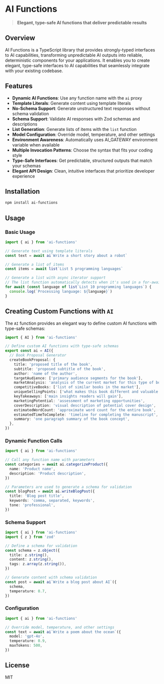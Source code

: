 # AI Functions

> **Elegant, type-safe AI functions that deliver predictable results**

## Overview

AI Functions is a TypeScript library that provides strongly-typed interfaces to AI capabilities, transforming unpredictable AI outputs into reliable, deterministic components for your applications. It enables you to create elegant, type-safe interfaces to AI capabilities that seamlessly integrate with your existing codebase.

## Features

- **Dynamic AI Functions**: Use any function name with the `ai` proxy
- **Template Literals**: Generate content using template literals
- **No-Schema Support**: Generate unstructured text responses without schema validation
- **Schema Support**: Validate AI responses with Zod schemas and descriptions
- **List Generation**: Generate lists of items with the `list` function
- **Model Configuration**: Override model, temperature, and other settings
- **Environment Awareness**: Automatically uses AI_GATEWAY environment variable when available
- **Multiple Invocation Patterns**: Choose the syntax that fits your coding style
- **Type-Safe Interfaces**: Get predictable, structured outputs that match your schemas
- **Elegant API Design**: Clean, intuitive interfaces that prioritize developer experience

## Installation

```bash
npm install ai-functions
```

## Usage

### Basic Usage

```typescript
import { ai } from 'ai-functions'

// Generate text using template literals
const text = await ai`Write a short story about a robot`

// Generate a list of items
const items = await list`List 5 programming languages`

// Generate a list with async iterator support
// The list function automatically detects when it's used in a for-await-of loop
for await (const language of list`List 10 programming languages`) {
  console.log(`Processing language: ${language}`)
}
```

## Creating Custom Functions with `AI`

The `AI` function provides an elegant way to define custom AI functions with type-safe schemas:

```typescript
import { AI } from 'ai-functions'

// Define custom AI functions with type-safe schemas
export const ai = AI({
  // Book Proposal Generator
  createBookProposal: {
    title: 'proposed title of the book',
    subtitle: 'proposed subtitle of the book',
    author: 'name of the author',
    targetAudience: ['primary audience segments for the book'],
    marketAnalysis: 'analysis of the current market for this type of book',
    competitiveBooks: ['list of similar books in the market'],
    uniqueSellingPoints: ['what makes this book different and valuable'],
    keyTakeaways: ['main insights readers will gain'],
    marketingPotential: 'assessment of marketing opportunities',
    coverDescription: 'visual description of potential cover design',
    estimatedWordCount: 'approximate word count for the entire book',
    estimatedTimeToComplete: 'timeline for completing the manuscript',
    summary: 'one paragraph summary of the book concept',
  },
})
```

### Dynamic Function Calls

```typescript
import { ai } from 'ai-functions'

// Call any function name with parameters
const categories = await ai.categorizeProduct({
  name: 'Product name',
  description: 'Product description',
})

// Parameters are used to generate a schema for validation
const blogPost = await ai.writeBlogPost({
  title: 'Blog post title',
  keywords: 'comma, separated, keywords',
  tone: 'professional',
})
```

### Schema Support

```typescript
import { ai } from 'ai-functions'
import { z } from 'zod'

// Define a schema for validation
const schema = z.object({
  title: z.string(),
  content: z.string(),
  tags: z.array(z.string()),
})

// Generate content with schema validation
const post = await ai`Write a blog post about AI`({
  schema,
  temperature: 0.7,
})
```

### Configuration

```typescript
import { ai } from 'ai-functions'

// Override model, temperature, and other settings
const text = await ai`Write a poem about the ocean`({
  model: 'gpt-4o',
  temperature: 0.9,
  maxTokens: 500,
})
```

## License

MIT
